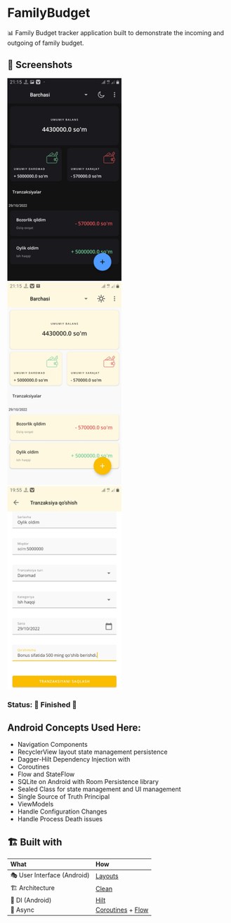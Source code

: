 # FamilyBudget
📊 Family Budget tracker application built to demonstrate the incoming and outgoing of family budget.

## :camera_flash: Screenshots

<img src="/screenshots/screenshot_1.jpg" width="260">&emsp;<img src="/screenshots/screenshot_2.jpg"
width="260">&emsp;<img src="/screenshots/screenshot_3.jpg" width="260">&emsp;
<br>

### Status: 🚧 Finished 🚧

## Android Concepts Used Here:
* Navigation Components
* RecyclerView layout state management persistence
* Dagger-Hilt Dependency Injection with
* Coroutines
* Flow and StateFlow
* SQLite on Android with Room Persistence library
* Sealed Class for state management and UI management
* Single Source of Truth Principal
* ViewModels 
* Handle Configuration Changes
* Handle Process Death issues

## 🏗️️ Built with

| What                        | How                                                                                                                                                                             |
|:----------------------------|:--------------------------------------------------------------------------------------------------------------------------------------------------------------------------------|
| 🎭 User Interface (Android) | [Layouts](https://developer.android.com/guide/topics/ui/declaring-layout)                                                                                                                |
| 🏗 Architecture             | [Clean](https://blog.cleancoder.com/uncle-bob/2012/08/13/the-clean-architecture.html)                                                                                           |
| 💉 DI (Android)             | [Hilt](https://developer.android.com/training/dependency-injection/hilt-android)                                                                                                |
| 🌊 Async                    | [Coroutines](https://kotlinlang.org/docs/coroutines-overview.html) + [Flow](https://kotlin.github.io/kotlinx.coroutines/kotlinx-coroutines-core/kotlinx.coroutines.flow/-flow/) |                                                                                    
